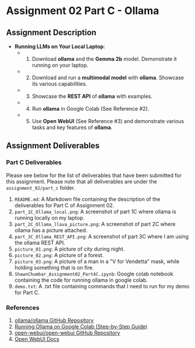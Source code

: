 # Assignment 02 Part C - Ollama

## Assignment Description

- **Running LLMs on Your Local Laptop**:
  - 1. Download **ollama** and the **Gemma 2b** model. Demonstrate it running on your laptop.
  - 2. Download and run a **multimodal model** with **ollama**. Showcase its various capabilities.
  - 3. Showcase the **REST API** of **ollama** with examples.
  - 4. Run **ollama** in Google Colab (See Reference #2).
  - 5. Use **Open WebUI** (See Reference #3) and demonstrate various tasks and key features of **ollama**.

## Assignment Deliverables

### Part C Deliverables

Please see below for the list of deliverables that have been submitted for this assignment. Please note that all deliverables are under the `assignment_02/part_c` folder.

1. `README.md`: A Markdown file containing the description of the deliverables for Part C of Assignment 02.
2. `part_1C_Ollama_local.png`: A screenshot of part 1C where ollama is running locally on my laptop.
3. `part_2C_Ollama_llava_picture.png`: A screenshot of part 2C where ollama has a picture attached.
4. `part_3C_Ollama_REST_API.png`: A screenshot of part 3C where I am using the ollama REST API.
5. `picture_01.png`: A picture of city during night.
6. `picture_02.png`: A picture of a forest.
7. `picture_03.png`: A picture of a man in a "V for Vendetta" mask, while holding something that is on fire.
8. `ShawnChumbar_Assignment02_Part4C.ipynb`: Google colab notebook containing the code for running ollama in google colab.
9. `demo.txt`: A .txt file containing commands that I need to run for my demo for Part C.

### References

1. [ollama/ollama GitHub Repository](https://github.com/ollama/ollama)
2. [Running Ollama on Google Colab (Step-by-Step Guide)](https://pub.towardsai.net/running-ollama-on-google-colab-free-tier-a-step-by-step-guide-9ef74b1f8f7a)
3. [open-webui/open-webui GitHub Repository](https://github.com/open-webui/open-webui)
4. [Open WebUI Docs](https://docs.openwebui.com/)
